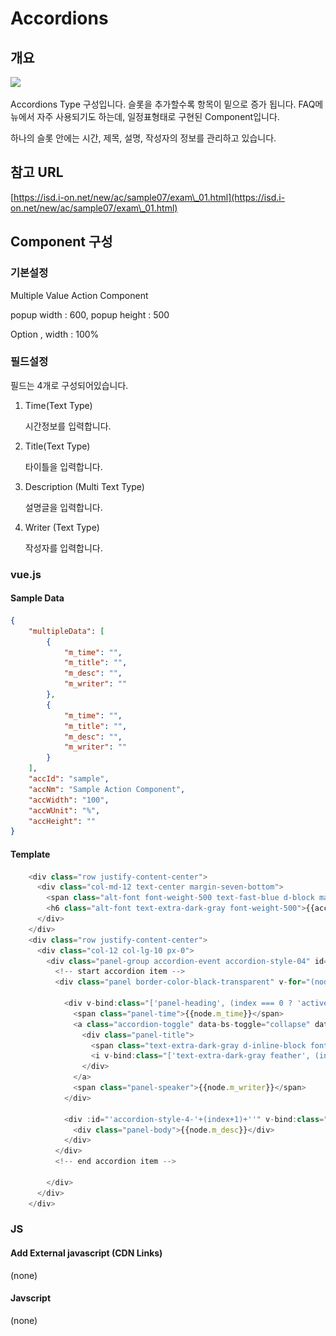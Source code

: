 # Accordions

## 개요

![](<../../.gitbook/assets/스크린샷 2021-12-06 오후 4.11.36.png>)

Accordions Type 구성입니다. 슬롯을 추가할수록 항목이 밑으로 증가 됩니다. FAQ메뉴에서 자주 사용되기도 하는데, 일정표형태로 구현된 Component입니다.

하나의 슬롯 안에는 시간, 제목, 설명, 작성자의 정보를 관리하고 있습니다.

## 참고 URL

[https://isd.i-on.net/new/ac/sample07/exam\_01.html](https://isd.i-on.net/new/ac/sample07/exam\_01.html)

## Component 구성

### 기본설정

Multiple Value Action Component

popup width : 600, popup height : 500

Option , width : 100%



### 필드설정&#x20;

필드는 4개로 구성되어있습니다. &#x20;

1.  Time(Text Type) &#x20;

    시간정보를 입력합니다.

    &#x20;
2.  Title(Text Type)

    타이틀을 입력합니다.


3.  Description (Multi Text Type)

    설명글을 입력합니다.


4.  Writer (Text Type)

    작성자를 입력합니다.



### vue.js

#### Sample Data

```json
{
    "multipleData": [
        {
            "m_time": "",
            "m_title": "",
            "m_desc": "",
            "m_writer": ""
        },
        {
            "m_time": "",
            "m_title": "",
            "m_desc": "",
            "m_writer": ""
        }
    ],
    "accId": "sample",
    "accNm": "Sample Action Component",
    "accWidth": "100",
    "accWUnit": "%",
    "accHeight": ""
}
```

#### Template

```typescript
    <div class="row justify-content-center">
      <div class="col-md-12 text-center margin-seven-bottom">
        <span class="alt-font font-weight-500 text-fast-blue d-block margin-5px-bottom text-uppercase">Multi Value Component</span>        
        <h6 class="alt-font text-extra-dark-gray font-weight-500">{{accNm}}</h6>
      </div>
    </div>
    <div class="row justify-content-center">
      <div class="col-12 col-lg-10 px-0">
        <div class="panel-group accordion-event accordion-style-04" id="accordion4" data-active-icon="icon-feather-minus" data-inactive-icon="icon-feather-plus">
          <!-- start accordion item -->
          <div class="panel border-color-black-transparent" v-for="(node, index) of multipleData">

            <div v-bind:class="['panel-heading', (index === 0 ? 'active-accordion': '')]">
              <span class="panel-time">{{node.m_time}}</span>
              <a class="accordion-toggle" data-bs-toggle="collapse" data-bs-parent="accordion4" :href="'#accordion-style-4-'+(index+1)+''">
                <div class="panel-title">
                  <span class="text-extra-dark-gray d-inline-block font-weight-700">{{node.m_title}}</span>
                  <i v-bind:class="['text-extra-dark-gray feather', (index === 0 ? 'icon-feather-minus': 'indicator icon-feather-plus')]"></i>
                </div>
              </a>
              <span class="panel-speaker">{{node.m_writer}}</span>
            </div>

            <div :id="'accordion-style-4-'+(index+1)+''" v-bind:class="['panel-collapse collapse', (index === 0 ? 'show': '')]" data-bs-parent="#accordion4">
              <div class="panel-body">{{node.m_desc}}</div>
            </div>
          </div>
          <!-- end accordion item -->

        </div>
      </div>
    </div>

```

### JS

#### Add External javascript (CDN Links)

(none)

#### Javscript

(none)
